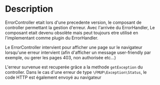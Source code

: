 Description
===========

ErrorController etait lors d'une precedente version, le composant de controller permettant la gestion d'erreur. Avec l'arrivée du ErrorHandler, Le composant etait devenu obsolète mais peut toujours etre utilisé en l'implementant comme plugin du ErrorHandler.

Le ErrorController intervient pour afficher une page sur le navigateur lorsqu'une erreur intervient (afin d'afficher un message user-friendly par exemple, ou gerer les pages 403, non authorisée etc...)

L'erreur survenue est recuperée grâce a la methode `getException` du controller. Dans le cas d'une erreur de type `\FMUP\Exception\Status`, le code HTTP est également envoyé au navigateur
